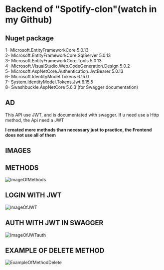 # Backend of "Spotify-clon"(watch in my Github)

## Nuget package
1- Microsoft.EntityFrameworkCore 5.0.13 <br>
2- Microsoft.EntityFrameworkCore.SqlServer 5.0.13 <br>
3- Microsoft.EntityFrameworkCore.Tools 5.0.13 <br>
4- Microsoft.VisualStudio.Web.CodeGeneration.Design 5.0.2 <br>
5- Microsoft.AspNetCore.Authentication.JwtBearer 5.0.13 <br>
6- Microsoft.IdentityModel.Tokens 6.15.0 <br>
7- System.IdentityModel.Tokens.Jwt 6.15.5 <br>
8- Swashbuckle.AspNetCore 5.6.3 (for Swagger documentation) 

## AD

This API use JWT, and is documentated with swagger. If u need use a Http method, the Api need a JWT 

**I created more methods than necessary just to practice, the Frontend does not use all of them**


## IMAGES

## METHODS

![ImageOfMethods](https://user-images.githubusercontent.com/64865940/149688318-1d75394c-35e2-4653-bcc7-bcb09bcf5c10.png)

## LOGIN WITH JWT

![ImageOfJWT](https://user-images.githubusercontent.com/64865940/149688331-53ec56fa-f3a2-4926-a989-2594f167fde1.png)

## AUTH WITH JWT IN SWAGGER

![ImageOfJWTauth](https://user-images.githubusercontent.com/64865940/149688349-593daed2-c313-43d0-a269-37c9195fe8f2.png)

## EXAMPLE OF DELETE METHOD 

![ExampleOfMethodDelete](https://user-images.githubusercontent.com/64865940/149688366-14e25328-db9b-481d-9be3-8984aa0d7ec5.png)

